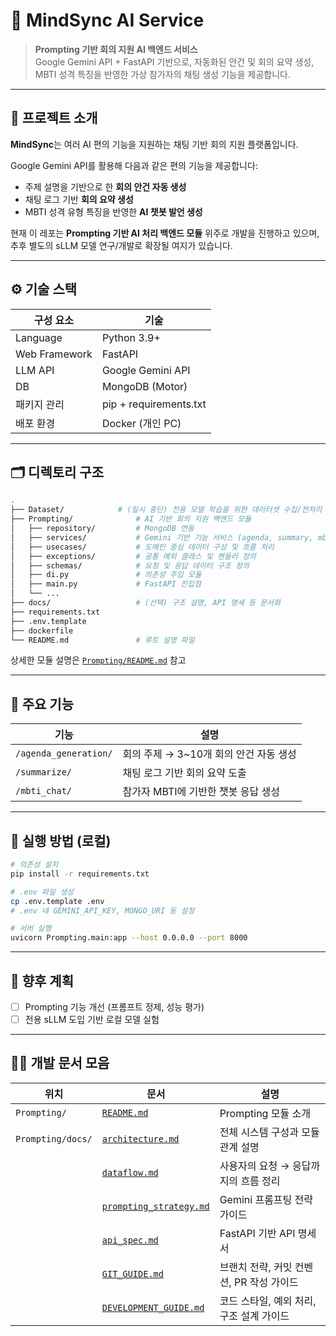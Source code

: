 # 🧠 MindSync AI Service

> **Prompting 기반 회의 지원 AI 백엔드 서비스**  
> Google Gemini API + FastAPI 기반으로, 자동화된 안건 및 회의 요약 생성, MBTI 성격 특징을 반영한 가상 참가자의 채팅 생성 기능을 제공합니다.

---

## 📌 프로젝트 소개

**MindSync**는 여러 AI 편의 기능을 지원하는 채팅 기반 회의 지원 플랫폼입니다.

Google Gemini API를 활용해 다음과 같은 편의 기능을 제공합니다:

- 주제 설명을 기반으로 한 **회의 안건 자동 생성**
- 채팅 로그 기반 **회의 요약 생성**
- MBTI 성격 유형 특징을 반영한 **AI 챗봇 발언 생성**

현재 이 레포는 **Prompting 기반 AI 처리 백엔드 모듈** 위주로 개발을 진행하고 있으며, 
추후 별도의 sLLM 모델 연구/개발로 확장될 여지가 있습니다.

---

## ⚙️ 기술 스택

| 구성 요소     | 기술                   |
|---------------|----------------------|
| Language      | Python 3.9+          |
| Web Framework | FastAPI              |
| LLM API       | Google Gemini API    |
| DB            | MongoDB (Motor)      |
| 패키지 관리    | pip + requirements.txt |
| 배포 환경     | Docker (개인 PC)       |



---

## 🗂️ 디렉토리 구조

```bash
.
├── Dataset/            # (일시 중단) 전용 모델 학습을 위한 데이터셋 수집/전처리 폴더
├── Prompting/              # AI 기반 회의 지원 백엔드 모듈
│   ├── repository/         # MongoDB 연동
│   ├── services/           # Gemini 기반 기능 서비스 (agenda, summary, mbti_chat)
│   ├── usecases/           # 도메인 중심 데이터 구성 및 흐름 처리
│   ├── exceptions/         # 공통 예외 클래스 및 핸들러 정의
│   ├── schemas/            # 요청 및 응답 데이터 구조 정의
│   ├── di.py               # 의존성 주입 모듈
│   ├── main.py             # FastAPI 진입점
│   └── ...
├── docs/                   # (선택) 구조 설명, API 명세 등 문서화
├── requirements.txt
├── .env.template
├── dockerfile
└── README.md               # 루트 설명 파일
```
상세한 모듈 설명은 [`Prompting/README.md`](./Prompting/README.md) 참고

---

## 🚀 주요 기능


| 기능                  | 설명                       |
|---------------------|--------------------------|
| `/agenda_generation/` | 	회의 주제 → 3~10개 회의 안건 자동 생성 |
| `/summarize/`         | 채팅 로그 기반 회의 요약 도출 |
| `/mbti_chat/`         | 참가자 MBTI에 기반한 챗봇 응답 생성 |

---

## 🧪 실행 방법 (로컬)

```bash
# 의존성 설치
pip install -r requirements.txt

# .env 파일 생성
cp .env.template .env
# .env 내 GEMINI_API_KEY, MONGO_URI 등 설정

# 서버 실행
uvicorn Prompting.main:app --host 0.0.0.0 --port 8000
```

---

## 🧩 향후 계획
- [ ] Prompting 기능 개선 (프롬프트 정제, 성능 평가)
- [ ] 전용 sLLM 도입 기반 로컬 모델 실험

---

## 🧑‍💻 개발 문서 모음

| 위치                | 문서                                                      | 설명                        |
|-------------------|---------------------------------------------------------|---------------------------|
| `Prompting/`      | [`README.md`](./Prompting/README.md)                    | Prompting 모듈 소개           |
| `Prompting/docs/` | [`architecture.md`](./Prompting/docs/architecture.md)             | 전체 시스템 구성과 모듈 관계 설명       |
|                   | [`dataflow.md`](./Prompting/docs/dataflow.md)                     | 사용자의 요청 → 응답까지의 흐름 정리     |
|                   | [`prompting_strategy.md`](./Prompting/docs/prompting_strategy.md) | Gemini 프롬프팅 전략 가이드        |
|                   | [`api_spec.md`](./Prompting/docs/api_spec.md)                     | FastAPI 기반 API 명세서        |
|                   | [`GIT_GUIDE.md`](./Prompting/docs/GIT_GUIDE.md)                   | 브랜치 전략, 커밋 컨벤션, PR 작성 가이드 |
|                   | [`DEVELOPMENT_GUIDE.md`](./Prompting/docs/DEVELOPMENT_GUIDE.md)   | 코드 스타일, 예외 처리, 구조 설계 가이드  |



